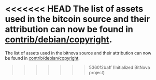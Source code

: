 <<<<<<< HEAD
The list of assets used in the bitcoin source and their attribution can now be found in [contrib/debian/copyright](../contrib/debian/copyright).
=======
The list of assets used in the bitnova source and their attribution can now be found in [contrib/debian/copyright](../contrib/debian/copyright).
>>>>>>> 5360f2baff (Initialized BitNova project)
